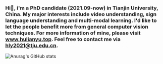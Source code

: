 ### Hi👋, i'm a PhD candidate (2021.09-now) in Tianjin University, China. My major interests include video understanding, sign language understanding and multi-modal learning. I'd like to let the people benefit more from general computer vision techniques. For more information of mine, please visit www.hulianyu.top. Feel free to contact me via hly2021@tju.edu.cn.

![Anurag's GitHub stats](https://github-readme-stats.vercel.app/api?username=hulianyuyy&hide=commits,prs,contribs)


